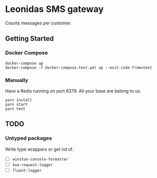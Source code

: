 # Leonidas SMS gateway

Counts messages per customer.

## Getting Started

### Docker Compose

    docker-compose up
    docker-compose -f docker-compose.test.yml up --exit-code-from=test

### Manually

Have a Redis running on port 6379. All your base are belong to us.

    yarn install
    yarn start
    yarn test

## TODO

### Untyped packages

Write type wrappers or get rid of.

* [ ] `winston-console-formatter`
* [ ] `koa-request-logger`
* [ ] `fluent-logger`
